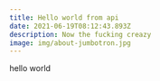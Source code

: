 ```yaml
---
title: Hello world from api
date: 2021-06-19T08:12:43.893Z
description: Now the fucking creazy
image: img/about-jumbotron.jpg
---
```

hello world